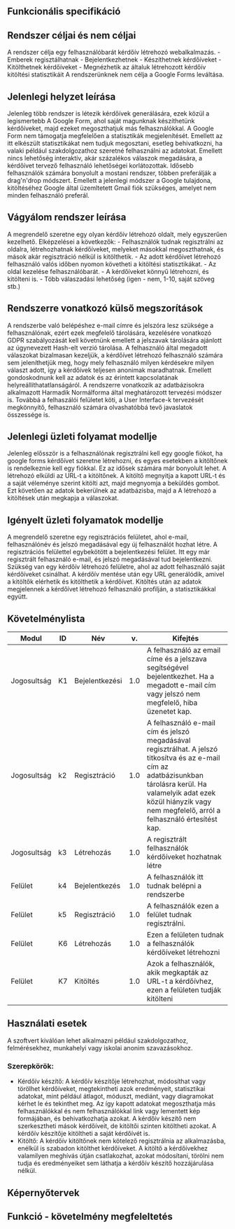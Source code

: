 ## Funkcionális specifikáció

## Rendszer céljai és nem céljai
A rendszer célja egy felhasználóbarát kérdőív létrehozó webalkalmazás.
    - Emberek regisztálhatnak
    - Bejelentkezhetnek
    - Készíthetnek kérdőíveket
    - Kitölthetnek kérdőíveket
    - Megnézhetik az általuk létrehozott kérdőív kitöltési statisztikáit
A rendszerünknek nem célja a Google Forms leváltása.
## Jelenlegi helyzet leírása
Jelenleg több rendszer is létezik kérdőívek generálására, ezek közül a legismertebb
A Google Form, ahol saját magunknak készíthetünk kérdőíveket, majd ezeket
megoszthatjuk más felhasználókkal. A Google Form nem támogatja megfelelően a statisztikák
megjelenítését. Emellett az itt elkészült statisztikákat nem tudjuk megosztani, esetleg
behivatkozni, ha valaki például szakdolgozathoz szeretné felhasználni az adatokat.
Emellett nincs lehetőség interaktív, akár százalékos válaszok megadására, a kérdőívet
tervező felhasználó lehetőségei korlátozottak. 
Idősebb felhasználók számára bonyolult a mostani rendszer, többen preferálják a
drag'n'drop módszert.
Emellett a jelenlegi módszer a Google tulajdona, kitöltéséhez Google által üzemltetett
Gmail fiók szükséges, amelyet nem minden felhasználó preferál.

## Vágyálom rendszer leírása
A megrendelő szeretne egy olyan kérdőív létrehozó oldalt, mely egyszerűen kezelhető.
Elképzelései a következők:
    - Felhasználók tudnak regisztrálni az oldalra, létrehozhatnak kérdőíveket, melyeket másokkal megoszthatnak,
és mások akár regisztráció nélkül is kitölthetik.
    - Az adott kérdőívet létrehozó felhasználó valós időben nyomon követheti a kitöltési statisztikákat.
    - Az oldal kezelése felhasználóbarát.
    - A kérdőíveket könnyű létrehozni, és kitölteni is.
    - Több válaszadási lehetőség (igen - nem, 1-10, saját szöveg stb.)
## Rendszerre vonatkozó külső megszorítások
A rendszerbe való belépéshez e-mail címre és jelszóra lesz szüksége a felhasználónak,
ezért ezek megfelelő tárolására, kezelésére vonatkozó GDPR szabályozását kell követnünk
emellett a jelszavak tárolására ajánlott az úgynevezett Hash-elt verzió tárolása.
A felhasználó által megadott válaszokat bizalmasan kezeljük, a kérdőívet létrehozó
felhasználó számára sem jeleníthetjük meg, hogy mely felhasználó milyen kérdésekre
milyen választ adott, így a kérdőívek teljesen anonimak maradhatnak.
Emellett gondoskodnunk kell az adatok és az érintett kapcsolatának helyreállíthatatlanságáról.
A rendszerre vonatkozik az adatbázisokra alkalmazott Harmadik Normálforma által meghatározott
tervezési módszer is. Továbbá a felhaszálói felületet köti, a User Interface-k tervezését
megkönnyítő, felhasználó számára olvashatóbbá tevő javaslatok összessége is.

## Jelenlegi üzleti folyamat modellje

Jelenleg elősször is a felhasználónak regisztrálni kell egy google fiókot,
ha google forms kérdőívet szeretne létrehozni,
és egyes esetekben a kitöltőnek is rendelkeznie kell egy fiókkal.
Ez az idősek számára már bonyolult lehet.
A létrehozó elküldi az URL-t a kitöltőnek.
A kitöltő megnyitja a kapott URL-t és a saját véleménye szerint kitölti azt,
majd megnyomja a beküldés gombot.
Ezt követően az adatok bekerülnek az adatbázisba,
majd a A létrehozó a kitöltések után megkapja a válaszokat.

## Igényelt üzleti folyamatok modellje
A megrendelő szeretne egy regisztrációs felületet, ahol e-mail, felhasználónév és jelszó megadásával egy új felhasználót hozhat létre.
A regisztrációs felülettel egybekötött a bejelentkezési felület.
Itt egy már regisztrált felhasználó e-mail, és jelszó megadásával tud bejelentkezni.
Szükség van egy kérdőív létrehozó felületre, ahol az adott felhasználó saját kérdőíveket csinálhat.
A kérdőív mentése után egy URL generálódik, amivel a kitöltők elérhetik és kitölthetik a kérdőívet.
Kitöltés után az adatok megjelennek a kérdőívet létrehozó felhasználó profilján,
a statisztikákkal együtt.
## Követelménylista


|Modul        | ID |Név                    | v.|Kifejtés                              |
|-------------|----|-----------------------|---|--------------------------------------|
| Jogosultság | K1 | Bejelentkezési | 1.0 |A felhasználó az email címe és a jelszava segítségével bejelentkezhet. Ha a megadott e-mail cím vagy jelszó nem megfelelő, hiba üzenetet kap.|
| Jogosultság | k2 | Regisztráció |1.0| A felhasználó e-mail cím és jelszó megadásával regisztrálhat. A jelszó titkosítva és az e-mail cím az adatbázisunkban tárolásra kerül. Ha valamelyik adat ezek közül hiányzik vagy nem megfelelő, arról a felhasználó értesítést kap. |
| Jogosultság | k3 | Létrehozás | 1.0 | A regisztrált felhasználók kérdőíveket hozhatnak létre|
| Felület | k4 | Bejelentkezés | 1.0 | A felhasználók itt tudnak belépni a rendszerbe|
| Felület | k5 | Regisztráció | 1.0 | A felhasználók ezen a felület tudnak regisztrálni. |
| Felület | K6 | Létrehozás | 1.0 |Ezen a felületen tudnak a felhasználók kérdőíveket létrehozni |
| Felület | K7 | Kitöltés | 1.0 | Azok a felhasználók, akik megkapták az URL-t a kérdőívhez, ezen a felületen tudják kitölteni |


## Használati esetek
A szoftvert kiválóan lehet alkalmazni például szakdolgozathoz, felmérésekhez, munkahelyi vagy
iskolai anonim szavazásokhoz.
### Szerepkörök:

- Kérdőív készítő: A kérdőív készítője létrehozhat, módosíthat vagy törölhet kérdőíveket, 
megtekintheti azok eredményeit, statisztikai adatokat, mint például átlagot, móduszt, 
mediánt, vagy diagramokat kérhet le és tekinthet meg. Az így kapott adatokat megoszthatja
más felhasználókkal és nem felhasználókkal link vagy lementett kép formájában, és 
behivatkozhatja azokat. A kérdőív készítő nem szerkesztheti mások kérdőíveit, 
de kitöltői szinten kitöltheti azokat. A kérdőív készítője kitöltheti a saját kérdőívét is.
- Kitöltő: A kérdőív kitöltőnek nem kötelező regisztrálnia az alkalmazásba, enélkül is 
szabadon kitölthet kérdőíveket. A kitöltő a kérdőívekhez valamilyen meghívás útján csatlakozhat,
azokat módosítani, törölni nem tudja és eredményeiket sem láthatja a kérdőív készítő hozzájárulása
nélkül.

## Képernyőtervek

## Funkció - követelmény megfeleltetés